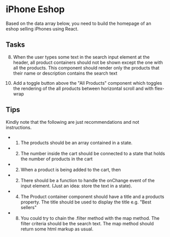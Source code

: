 # iPhone Eshop

Based on the data array below, you need to build the homepage of an eshop selling iPhones using React.


## Tasks

<!-- 1. Build the homepage as a React Component. It should contain all the states and the functions containing the state -->
<!-- 2. Build a header for the eshop. It should contain:
   1. a company logo
   2. 4 menu items (Home, Categories, Deals, Contact)
   3. an input search box along with a button
   4. a cart icon along with the number of products inside it. Default value is 0 -->

<!-- 3. Build a product card. It should contain:
   1.  Product name
   2.  Product Image
   3.  Product price
   4.  Average Rating
   5.  "add to cart" button -->
   
   <!-- Once the button pressed the number at the cart icon at the header should increase by one. -->

<!-- 4. Build a card container component. It should contain: 
   1. a title at the top
   2. product cards
   The title should be rendered at the top left corner
   If the products cover more than the page width then a horizontal scrollbar should be shown. -->


<!-- 5. Using the card container component add to the home page a top selling products component with title "Best Sellers" -->
<!-- 6. Using the card container component add to the home page the most popular products (best average) with title "Most Popular" based on the average rating -->
<!-- 7. Using the card container component add to the home page all products with title "All Products" -->
8. When the user types some text in the search input element at the header, all product containers should not be shown except the one with all the products. This component should render only the products that their name or description contains the search text

<!-- 9. Modify the product card and render the first 100 characters of the product description just below the product image -->
10. Add a toggle button above the "All Products" component which toggles the rendering of the all products between horizontal scroll and with flex-wrap


## Tips

   Kindly note that the following are just recommendations and not instructions.

 - 1. The products should be an array contained in a state.
 - 2. The number inside the cart should be connected to a state that holds the number of products in the cart
 - 2. When a product is being added to the cart, then 
 - 2. There should be a function to handle the onChange event of the input element. (Just an idea: store the text in a state). 
 - 4. The Product container component should have a title and a products property. The title should be used to display the title e.g. "Best sellers"
 - 8. You could try to chain the .filter method with the map method. The filter criteria should be the search text. The map method should return some html markup as usual.